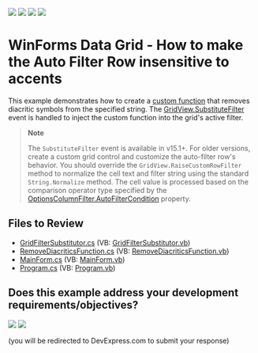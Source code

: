 <!-- default badges list -->
![](https://img.shields.io/endpoint?url=https://codecentral.devexpress.com/api/v1/VersionRange/128630351/18.1.3%2B)
[![](https://img.shields.io/badge/Open_in_DevExpress_Support_Center-FF7200?style=flat-square&logo=DevExpress&logoColor=white)](https://supportcenter.devexpress.com/ticket/details/E5021)
[![](https://img.shields.io/badge/📖_How_to_use_DevExpress_Examples-e9f6fc?style=flat-square)](https://docs.devexpress.com/GeneralInformation/403183)
[![](https://img.shields.io/badge/💬_Leave_Feedback-feecdd?style=flat-square)](#does-this-example-address-your-development-requirementsobjectives)
<!-- default badges end -->

# WinForms Data Grid - How to make the Auto Filter Row insensitive to accents

This example demonstrates how to create a [custom function](https://docs.devexpress.com/WindowsForms/9947/common-features/expressions/implementing-custom-functions) that removes diacritic symbols from the specified string. The [GridView.SubstituteFilter](https://docs.devexpress.com/WindowsForms/DevExpress.XtraGrid.Views.Base.ColumnView.SubstituteFilter) event is handled to inject the custom function into the grid's active filter.

> **Note**
>
> The `SubstituteFilter` event is available in v15.1+. For older versions, create a custom grid control and customize the auto-filter row's behavior. You should override the `GridView.RaiseCustomRowFilter` method to normalize the cell text and filter string using the standard `String.Normalize` method. The cell value is processed based on the comparison operator type specified by the [OptionsColumnFilter.AutoFilterCondition](https://docs.devexpress.com/WindowsForms/DevExpress.XtraGrid.Columns.OptionsColumnFilter.AutoFilterCondition) property.


## Files to Review

* [GridFilterSubstitutor.cs](./CS/DxSample/Filtering/GridFilterSubstitutor.cs) (VB: [GridFilterSubstitutor.vb](./VB/DxSample/Filtering/GridFilterSubstitutor.vb))
* [RemoveDiacriticsFunction.cs](./CS/DxSample/Filtering/RemoveDiacriticsFunction.cs) (VB: [RemoveDiacriticsFunction.vb](./VB/DxSample/Filtering/RemoveDiacriticsFunction.vb))
* [MainForm.cs](./CS/DxSample/MainForm.cs) (VB: [MainForm.vb](./VB/DxSample/MainForm.vb))
* [Program.cs](./CS/DxSample/Program.cs) (VB: [Program.vb](./VB/DxSample/Program.vb))
<!-- feedback -->
## Does this example address your development requirements/objectives?

[<img src="https://www.devexpress.com/support/examples/i/yes-button.svg"/>](https://www.devexpress.com/support/examples/survey.xml?utm_source=github&utm_campaign=winforms-grid-make-auto-filter-row-insensitive-to-accents&~~~was_helpful=yes) [<img src="https://www.devexpress.com/support/examples/i/no-button.svg"/>](https://www.devexpress.com/support/examples/survey.xml?utm_source=github&utm_campaign=winforms-grid-make-auto-filter-row-insensitive-to-accents&~~~was_helpful=no)

(you will be redirected to DevExpress.com to submit your response)
<!-- feedback end -->
